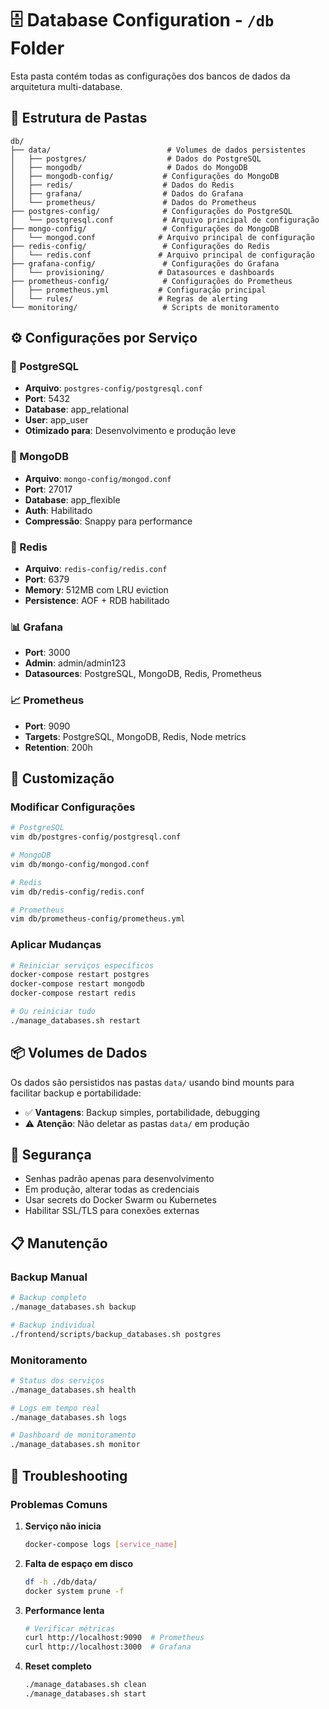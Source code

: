 # 🗄️ Database Configuration - `/db` Folder

Esta pasta contém todas as configurações dos bancos de dados da arquitetura multi-database.

## 📁 Estrutura de Pastas

```
db/
├── data/                          # Volumes de dados persistentes
│   ├── postgres/                  # Dados do PostgreSQL
│   ├── mongodb/                   # Dados do MongoDB
│   ├── mongodb-config/           # Configurações do MongoDB
│   ├── redis/                    # Dados do Redis
│   ├── grafana/                  # Dados do Grafana
│   └── prometheus/               # Dados do Prometheus
├── postgres-config/              # Configurações do PostgreSQL
│   └── postgresql.conf           # Arquivo principal de configuração
├── mongo-config/                 # Configurações do MongoDB
│   └── mongod.conf              # Arquivo principal de configuração
├── redis-config/                 # Configurações do Redis
│   └── redis.conf               # Arquivo principal de configuração
├── grafana-config/               # Configurações do Grafana
│   └── provisioning/            # Datasources e dashboards
├── prometheus-config/            # Configurações do Prometheus
│   ├── prometheus.yml           # Configuração principal
│   └── rules/                   # Regras de alerting
└── monitoring/                   # Scripts de monitoramento
```

## ⚙️ Configurações por Serviço

### 🐘 PostgreSQL
- **Arquivo**: `postgres-config/postgresql.conf`
- **Port**: 5432
- **Database**: app_relational
- **User**: app_user
- **Otimizado para**: Desenvolvimento e produção leve

### 🍃 MongoDB
- **Arquivo**: `mongo-config/mongod.conf`
- **Port**: 27017
- **Database**: app_flexible
- **Auth**: Habilitado
- **Compressão**: Snappy para performance

### 🔴 Redis
- **Arquivo**: `redis-config/redis.conf`
- **Port**: 6379
- **Memory**: 512MB com LRU eviction
- **Persistence**: AOF + RDB habilitado

### 📊 Grafana
- **Port**: 3000
- **Admin**: admin/admin123
- **Datasources**: PostgreSQL, MongoDB, Redis, Prometheus

### 📈 Prometheus
- **Port**: 9090
- **Targets**: PostgreSQL, MongoDB, Redis, Node metrics
- **Retention**: 200h

## 🔧 Customização

### Modificar Configurações
```bash
# PostgreSQL
vim db/postgres-config/postgresql.conf

# MongoDB
vim db/mongo-config/mongod.conf

# Redis
vim db/redis-config/redis.conf

# Prometheus
vim db/prometheus-config/prometheus.yml
```

### Aplicar Mudanças
```bash
# Reiniciar serviços específicos
docker-compose restart postgres
docker-compose restart mongodb
docker-compose restart redis

# Ou reiniciar tudo
./manage_databases.sh restart
```

## 📦 Volumes de Dados

Os dados são persistidos nas pastas `data/` usando bind mounts para facilitar backup e portabilidade:

- ✅ **Vantagens**: Backup simples, portabilidade, debugging
- ⚠️ **Atenção**: Não deletar as pastas `data/` em produção

## 🔐 Segurança

- Senhas padrão apenas para desenvolvimento
- Em produção, alterar todas as credenciais
- Usar secrets do Docker Swarm ou Kubernetes
- Habilitar SSL/TLS para conexões externas

## 📋 Manutenção

### Backup Manual
```bash
# Backup completo
./manage_databases.sh backup

# Backup individual
./frontend/scripts/backup_databases.sh postgres
```

### Monitoramento
```bash
# Status dos serviços
./manage_databases.sh health

# Logs em tempo real
./manage_databases.sh logs

# Dashboard de monitoramento
./manage_databases.sh monitor
```

## 🚨 Troubleshooting

### Problemas Comuns

1. **Serviço não inicia**
   ```bash
   docker-compose logs [service_name]
   ```

2. **Falta de espaço em disco**
   ```bash
   df -h ./db/data/
   docker system prune -f
   ```

3. **Performance lenta**
   ```bash
   # Verificar métricas
   curl http://localhost:9090  # Prometheus
   curl http://localhost:3000  # Grafana
   ```

4. **Reset completo**
   ```bash
   ./manage_databases.sh clean
   ./manage_databases.sh start
   ```
